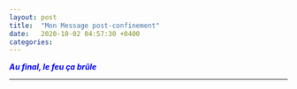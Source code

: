 ```yaml
---
layout: post
title:  "Mon Message post-confinement"
date:   2020-10-02 04:57:30 +0400
categories: 
---
```

<!---

--->


<span style="color: blue">***Au final, le feu ça brûle***</span>
<br/>

------

<!---

<span style="color: green">***This is the Way** (Mandalorian Mantra)*</span>

--->